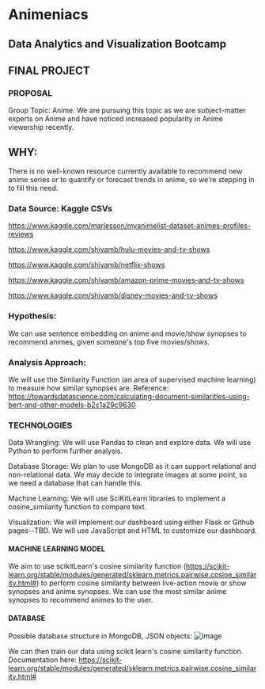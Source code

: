 # Animeniacs
## Data Analytics and Visualization Bootcamp

## FINAL PROJECT

### PROPOSAL
Group Topic: Anime. We are pursuing this topic as we are subject-matter experts on Anime and have noticed increased popularity in Anime viewership recently. 
## WHY: 

There is no well-known resource currently available to recommend new anime series or to quantify or forecast trends in anime, so we’re stepping in to fill this need.

### Data Source: Kaggle CSVs

https://www.kaggle.com/marlesson/myanimelist-dataset-animes-profiles-reviews 

https://www.kaggle.com/shivamb/hulu-movies-and-tv-shows 

https://www.kaggle.com/shivamb/netflix-shows 

https://www.kaggle.com/shivamb/amazon-prime-movies-and-tv-shows 

https://www.kaggle.com/shivamb/disney-movies-and-tv-shows

### Hypothesis:

We can use sentence embedding on anime and movie/show synopses to recommend animes, given someone's top five movies/shows.

### Analysis Approach:

We will use the Similarity Function (an area of supervised machine learning) to measure how similar synopses are. Reference: https://towardsdatascience.com/calculating-document-similarities-using-bert-and-other-models-b2c1a29c9630

### TECHNOLOGIES

Data Wrangling: We will use Pandas to clean and explore data. We will use Python to perform further analysis.

Database Storage: We plan to use MongoDB as it can support relational and non-relational data. We may decide to integrate images at some point, so we need a database that can handle this.

Machine Learning: We will use SciKitLearn libraries to implement a cosine_similarity function to compare text.

Visualization: We will implement our dashboard using either Flask or Github pages--TBD. We will use JavaScript and HTML to customize our dashboard. 



#### **MACHINE LEARNING MODEL**


We aim to use scikitLearn's cosine similarity function (https://scikit-learn.org/stable/modules/generated/sklearn.metrics.pairwise.cosine_similarity.html#)
to perform cosine similarity between live-action movie or show synopses and anime synopses. We can use the most similar anime synopses to recommend animes to the user.



#### **DATABASE**

Possible database structure in MongoDB, JSON objects: 
![image](https://user-images.githubusercontent.com/90593897/153763126-7b5a84f8-4b21-4b67-9ee4-23e8e0f8f5a2.png)

We can then train our data using scikit learn's cosine similarity function. Documentation here: https://scikit-learn.org/stable/modules/generated/sklearn.metrics.pairwise.cosine_similarity.html#

